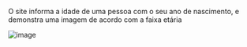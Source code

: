 O site informa a idade de uma pessoa com o seu ano de nascimento, e demonstra uma imagem de acordo com a faixa etária



![image](https://github.com/user-attachments/assets/ac0ad05b-5888-4e4a-817c-3755e78fbe6c)

